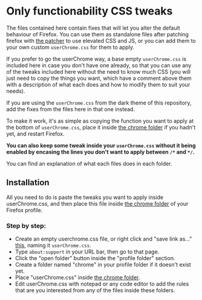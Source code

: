 # Only functionability CSS tweaks

The files contained here contain fixes that will let you alter the default behaviour of Firefox. You can use them as standalone files after patching firefox with [the patcher](https://github.com/Izheil/Quantum-Nox-Firefox-Customizations/releases) to use elevated CSS and JS, or you can add them to your own custom `userChrome.css` for them to apply.

If you prefer to go the userChrome way, a base empty `userChrome.css` is included here in case you don't have one already, so that you can use any of the tweaks included here without the need to know much CSS (you will just need to copy the things you want, which have a comment above them with a description of what each does and how to modify them to suit your needs).

If you are using the `userChrome.css` from the dark theme of this repository, add the fixes from the files here in that one instead.

To make it work, it's as simple as copying the function you want to apply at the bottom of `userChrome.css`, place it inside [the chrome folder](https://github.com/Izheil/Quantum-Nox-Firefox-Customizations/wiki/Chrome-and-Root-folders#the-chrome-folder) if you hadn't yet, and restart Firefox.

**You can also keep some tweak inside your `userChrome.css` without it being enabled by encasing the lines you don't want to apply between `/*` and `*/`.**

You can find an explanation of what each files does in each folder.

## Installation

All you need to do is paste the tweaks you want to apply inside userChrome.css, and then place this file inside [the chrome folder](https://github.com/Izheil/Quantum-Nox-Firefox-Customizations/wiki/Chrome-and-Root-folders#the-chrome-folder) of your Firefox profile.

### Step by step:

* Create an empty userchrome.css file, or right click and "save link as..." [this](https://raw.githubusercontent.com/Izheil/Quantum-Nox-Firefox-Customizations/master/CSS%20tweaks/userChrome.css), naming it `userChrome.css`.
* Type `about:support` in your URL bar, then go to that page.
* Click the "open folder" button inside the "profile folder" section.
* Create a folder named "chrome" in your profile folder if it doesn't exist yet.
* Place "userChrome.css" inside [the chrome folder](https://github.com/Izheil/Quantum-Nox-Firefox-Customizations/wiki/Chrome-and-Root-folders#the-chrome-folder).
* Edit userChrome.css with notepad or any code editor to add the rules that are you interested from any of the files inside these folders.
